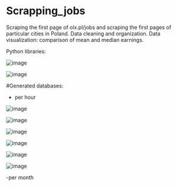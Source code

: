 # Scrapping_jobs
Scraping the first page of olx.pl/jobs and scraping the first pages of particular cities in Poland. Data cleaning and organization. Data visualization: comparison of mean and median earnings.

Python libraries:

![image](https://user-images.githubusercontent.com/62389300/212398666-32117bce-6013-4a58-a7da-540202625374.png)

![image](https://user-images.githubusercontent.com/62389300/212398709-d3b53026-d85f-4879-a077-2b84055bcb53.png)

#Generated databases:
- per hour



![image](https://user-images.githubusercontent.com/62389300/212405743-2433885f-8866-464f-9951-2756582129c7.png)

![image](https://user-images.githubusercontent.com/62389300/212405835-dc06ab2c-be75-4955-993d-ba433ee6b4c9.png)

![image](https://user-images.githubusercontent.com/62389300/212405901-80f57bf1-e9fc-4d34-bf1d-14070ecc9909.png)

![image](https://user-images.githubusercontent.com/62389300/212405963-59dc9970-5965-4a2a-a05f-4f5291080f95.png)

![image](https://user-images.githubusercontent.com/62389300/212406017-7dbbc3dd-a315-4d8e-82cf-e191ff280519.png)

![image](https://user-images.githubusercontent.com/62389300/212406068-4e46aafb-cb13-4039-b4e2-71e541b3761a.png)



-per month
